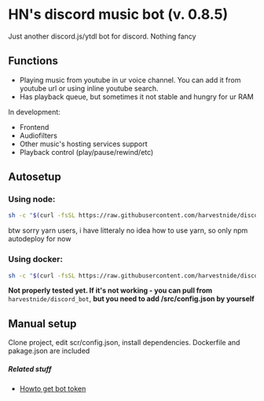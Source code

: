 # HN's discord music bot (v. 0.8.5)
Just another discord.js/ytdl bot for discord. Nothing fancy

## Functions
- Playing music from youtube in ur voice channel. You can add it from youtube url or using inline youtube search.
- Has playback queue, but sometimes it not stable and hungry for ur RAM

In development:
- Frontend
- Audiofilters
- Other music's hosting services support
- Playback control (play/pause/rewind/etc)

## Autosetup

### Using node:
```bash
sh -c "$(curl -fsSL https://raw.githubusercontent.com/harvestnide/discord_music_bot/master/setup_node.sh)"
```

btw sorry yarn users, i have litteraly no idea how to use yarn, so only npm autodeploy for now
### Using docker:
```bash
sh -c "$(curl -fsSL https://raw.githubusercontent.com/harvestnide/discord_music_bot/master/setup_docker.sh)"
```

__Not properly tested yet. If it's not working - you can pull from__ `harvestnide/discord_bot`, __but you need to add /src/config.json by yourself__


## Manual setup ##
Clone project, edit scr/config.json, install dependencies. Dockerfile and pakage.json are included

##### Related stuff #####
- [Howto get bot token](https://github.com/reactiflux/discord-irc/wiki/Creating-a-discord-bot-&-getting-a-token)
